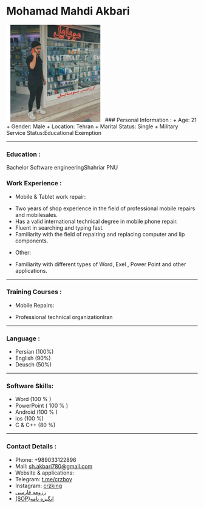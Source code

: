 <h1>Mohamad Mahdi Akbari</h1> 
<img src="photo_2020.jpg .jpg" width="256" height="256">
### Personal Information :
+ Age: 21
+ Gender: Male 
+ Location: Tehran
+ Marital Status: Single
+ Military Service Status:Educational Exemption

---
### Education : 
Bachelor Software engineeringShahriar PNU 

### Work Experience :
+ Mobile & Tablet work repair:
- Two years of shop experience in the field of professional mobile repairs and mobilesales.
- Has a valid international technical degree in mobile phone repair.
- Fluent in searching and typing fast.
- Familiarity with the field of repairing and replacing computer and lip components.
+ Other:
- Familiarity with different types of Word, Exel , Power Point and other applications.

---
### Training Courses :
+ Mobile Repairs:
- Professional technical organizationIran

---
### Language :
+ Persian (100%)
+ English (90%)
+ Deusch (50%)

---
### Software Skills:

+ Word (100 % )
+ PowerPoint  ( 100 % )
+ Android (100 % )
+ ios (100 %)
+ C & C++ (80 %)

---
### Contact Details :

+ Phone: +989033122896
+ Mail: sh.akbari780@gmail.com
+ Website & applications:
+ Telegram: [t.me/crzboy](https://t.me/crzboy/)
+ Instagram: [crzking](https://www.instagram.com/crzking/)
+ [رزومه فارسی](https://crzboy.github.io/Resume/Mohamad%20Mahid%20Akbari-fa%20resume.html/Mohamad%20Mahid%20Akbari-fa%20resume.html)
+ [(SOP)انگیزه نامه](https://crzboy.github.io/SOP/)
